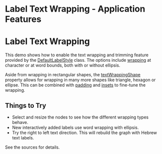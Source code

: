 <!--
 //////////////////////////////////////////////////////////////////////////////
 // @license
 // This file is part of yFiles for HTML 2.6.0.3.
 // Use is subject to license terms.
 //
 // Copyright (c) 2000-2024 by yWorks GmbH, Vor dem Kreuzberg 28,
 // 72070 Tuebingen, Germany. All rights reserved.
 //
 //////////////////////////////////////////////////////////////////////////////
-->
# Label Text Wrapping - Application Features

# Label Text Wrapping

This demo shows how to enable the text wrapping and trimming feature provided by the [DefaultLabelStyle](https://docs.yworks.com/yfileshtml/#/api/DefaultLabelStyle) class. The options include [wrapping](https://docs.yworks.com/yfileshtml/#/api/DefaultLabelStyle#wrapping) at character or at word bounds, both with or without ellipsis.

Aside from wrapping in rectangular shapes, the [textWrappingShape](https://docs.yworks.com/yfileshtml/#/api/DefaultLabelStyle#textWrappingShape) property allows for wrapping in many more shapes like triangle, hexagon or ellipse. This can be combined with [padding](https://docs.yworks.com/yfileshtml/#/api/DefaultLabelStyle#textWrappingPadding) and [insets](https://docs.yworks.com/yfileshtml/#/api/DefaultLabelStyle#insets) to fine-tune the wrapping.

## Things to Try

- Select and resize the nodes to see how the different wrapping types behave.
- New interactively added labels use word wrapping with ellipsis.
- Try the right to left text direction. This will rebuild the graph with Hebrew text labels.

See the sources for details.
